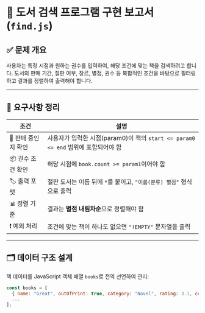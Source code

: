# 📘 도서 검색 프로그램 구현 보고서 (`find.js`)

## ✅ 문제 개요

사용자는 특정 시점과 원하는 권수를 입력하여, 해당 조건에 맞는 책을 검색하려고 합니다. 도서의 판매 기간, 절판 여부, 장르, 별점, 권수 등 복합적인 조건을 바탕으로 필터링하고 결과를 정렬하여 출력해야 합니다.

---

## 🧩 요구사항 정리

| 조건 | 설명 |
|------|------|
| 📆 판매 중인지 확인 | 사용자가 입력한 시점(param0)이 책의 `start <= param0 <= end` 범위에 포함되어야 함 |
| 📦 권수 조건 확인 | 해당 시점에 `book.count >= param1`이어야 함 |
| 🏷️ 출력 포맷 | 절판 도서는 이름 뒤에 `*`를 붙이고, `"이름(분류) 별점"` 형식으로 출력 |
| 📊 정렬 기준 | 결과는 **별점 내림차순**으로 정렬해야 함 |
| ❗ 예외 처리 | 조건에 맞는 책이 하나도 없으면 `"!EMPTY"` 문자열을 출력 |

---

## 🗂️ 데이터 구조 설계

책 데이터를 JavaScript 객체 배열 `books`로 전역 선언하여 관리:

```js
const books = [
  { name: "Great", outOfPrint: true, category: "Novel", rating: 3.1, count: 2, start: "198001", end: "199912" },
  ...
];